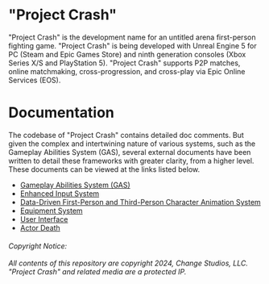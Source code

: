 # "Project Crash"
"Project Crash" is the development name for an untitled arena first-person fighting game. "Project Crash" is being developed with Unreal Engine 5 for PC (Steam and Epic Games Store) and ninth generation consoles (Xbox Series X/S and PlayStation 5). "Project Crash" supports P2P matches, online matchmaking, cross-progression, and cross-play via Epic Online Services (EOS).

# Documentation
The codebase of "Project Crash" contains detailed doc comments. But given the complex and intertwining nature of various systems, such as the Gameplay Abilities System (GAS), several external documents have been written to detail these frameworks with greater clarity, from a higher level. These documents can be viewed at the links listed below.

* [Gameplay Abilities System (GAS)](https://docs.google.com/document/d/1O7YPWexCDY6cmNgkvG8EtkZL657hN82NOsViu8EdND4/edit?usp=sharing)
* [Enhanced Input System](https://docs.google.com/document/d/1d1LVg-ehceqX3TdfWAj2qzH34_2PBbfLTI1VFw4oOe8/edit?usp=sharing)
* [Data-Driven First-Person and Third-Person Character Animation System](https://docs.google.com/document/d/1POn8VdkYRQCWdIatEK0ghMp95gNMywwFNnU8s9nxQ3g/edit?usp=sharing)
* [Equipment System](https://docs.google.com/document/d/1G91uy_aFNAV72H67d4x7UoH8f-cra3pVtYKrFTbXwKo/edit?usp=sharing)
* [User Interface](https://docs.google.com/document/d/1ppomGeVG1Og-0oerqsT4-H6jTE1x1-Aqw8Y38JgxVIQ/edit?usp=sharing)
* [Actor Death](https://docs.google.com/document/d/1oJJhID3H6ibK6JepC2oy4YvH9VOQ4_0VlN0PSSjFWXw/edit?usp=sharing)

<h6>Copyright Notice:
<br></br>
All contents of this repository are copyright 2024, Change Studios, LLC. "Project Crash" and related media are a protected IP.</h6>
